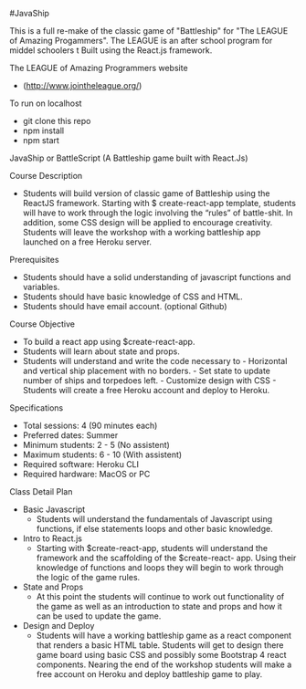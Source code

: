 #JavaShip

This is a full re-make of the classic game of "Battleship" for "The LEAGUE of Amazing Progammers". The LEAGUE is an after school program for middel schoolers t Built using the React.js framework.

The LEAGUE of Amazing Programmers website
- (http://www.jointheleague.org/)

To run on localhost

 - git clone this repo
 - npm install
 - npm start
 
 
JavaShip or BattleScript (A Battleship game built with React.Js)

Course Description
 - Students will build  version of classic game of Battleship using the ReactJS framework. Starting with $ create-react-app template, students will have to work through the logic involving the “rules” of battle-shit. In addition, some CSS design will be applied to encourage creativity. Students will leave the workshop with a working battleship app launched on a free Heroku server.
 
Prerequisites
- Students should have a solid understanding of javascript functions and variables.
- Students should have basic knowledge of CSS and HTML.
- Students should have email account. (optional Github)

Course Objective
- To build a react app using $create-react-app.
- Students will learn about state and props.
- Students will understand and write the code necessary to
	     - Horizontal and vertical ship placement with no borders.
	     - Set state to update number of ships and torpedoes left.
	     - Customize design with CSS
      - Students will create a free Heroku account and deploy to Heroku.



Specifications
- Total sessions: 4 (90 minutes each)
- Preferred dates:  Summer
- Minimum students: 2 - 5  (No assistent)
- Maximum students: 6 - 10  (With assistent) 
- Required software: Heroku CLI
- Required hardware: MacOS or PC

Class Detail Plan
- Basic Javascript
	- Students will understand the fundamentals of Javascript using functions, if else statements loops and other basic 	    knowledge.
- Intro to React.js
	- Starting with $create-react-app, students will understand the framework and the scaffolding of the $create-react-	   app. Using their knowledge of functions and loops they will begin to work through the logic of the  game rules.
- State and Props
	- At this point the students will continue to work out functionality of the game as well as an introduction to state   	     and props and how it can be used to update the game.
- Design and Deploy
	- Students will have a working battleship game as a react component that renders a basic HTML table. Students will 	   get to design there game board using basic CSS and possibly some Bootstrap 4 react components. Nearing the end of           the workshop students will make a free account on Heroku and deploy battleship game to play.


